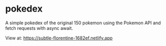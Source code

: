 # pokedex
A simple pokedex of the original 150 pokemon using the Pokemon API and fetch requests with async await.


View at:  https://subtle-florentine-1682ef.netlify.app
